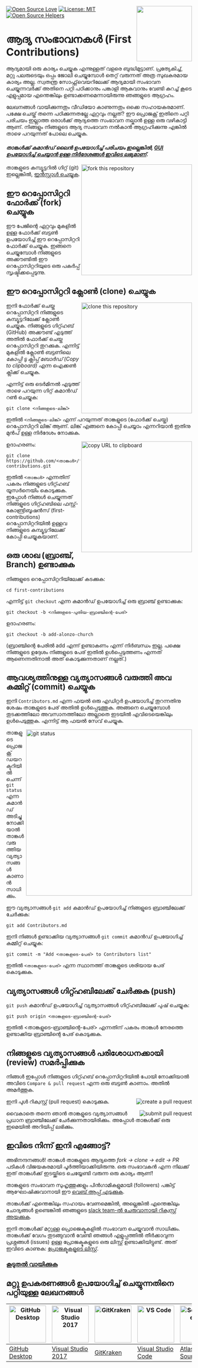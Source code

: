 [![Open Source Love](https://badges.frapsoft.com/os/v1/open-source.svg?v=103)](https://github.com/ellerbrock/open-source-badges/)
[<img align="right" width="150" src="https://firstcontributions.github.io/assets/Readme/join-slack-team.png">](https://join.slack.com/t/firstcontributors/shared_invite/zt-1hg51qkgm-Xc7HxhsiPYNN3ofX2_I8FA)
[![License: MIT](https://img.shields.io/badge/License-MIT-green.svg)](https://opensource.org/licenses/MIT)
[![Open Source Helpers](https://www.codetriage.com/roshanjossey/first-contributions/badges/users.svg)](https://www.codetriage.com/roshanjossey/first-contributions)


# ആദ്യ സംഭാവനകൾ (First Contributions)

ആദ്യമായി ഒരു കാര്യം ചെയ്യുക എന്നുള്ളത് വളരെ ബുദ്ധിമുട്ടാണ്. പ്രത്യേകിച്ച്, മറ്റു പലരുടെയും ഒപ്പം ജോലി ചെയ്യുമ്പോൾ തെറ്റ് വരുന്നത് അത്ര സുഖകരമായ കാര്യം അല്ല. സ്വതന്ത്ര സോഫ്റ്റ്‌വെയറിലേക്ക് ആദ്യമായി സംഭാവന ചെയ്യുന്നവർക്ക് അതിനെ പറ്റി പഠിക്കാനും പങ്കാളി ആകുവാനും വേണ്ടി കുറച്ച്‌ കൂടെ എളുപ്പമായ എന്തെങ്കിലും ഉണ്ടാക്കണമെന്നായിരുന്നു ഞങ്ങളുടെ ആഗ്രഹം.

ലേഖനങ്ങൾ വായിക്കുന്നതും വീഡിയോ കാണുന്നതും ഒക്കെ സഹായകരമാണ്. പക്ഷേ ചെയ്ത് തന്നെ പഠിക്കുന്നതല്ലേ ഏറ്റവും നല്ലത്? ഈ പ്രൊജക്റ്റ് ഇതിനെ പറ്റി പരിചയം ഇല്ലാത്ത ഒരാൾക്ക് ആദ്യത്തെ സംഭാവന നല്കാൻ ഉള്ള ഒരു വഴികാട്ടി ആണ്. നിങ്ങളും നിങ്ങളുടെ ആദ്യ സംഭാവന നൽകാൻ ആഗ്രഹിക്കുന്നു എങ്കിൽ താഴെ പറയുന്നത് പോലെ ചെയ്യുക.

#### *താങ്കൾക്ക് കമാൻഡ് ലൈൻ ഉപയോഗിച്ച്‌ പരിചയം ഇല്ലെങ്കിൽ, [GUI ഉപയോഗിച്ച് ചെയ്യാൻ ഉള്ള നിർദേശങ്ങൾ ഇവിടെ ലഭ്യമാണ്](#മറ്റു-ഉപകരണങ്ങൾ-ഉപയോഗിച്ച്-ചെയ്യുന്നതിനെ-പറ്റിയുള്ള-ലേഖനങ്ങൾ)*.

<img align="right" width="300" src="https://firstcontributions.github.io/assets/Readme/fork.png" alt="fork this repository" />

താങ്കളുടെ കമ്പ്യൂട്ടറിൽ ഗിറ്റ് (git) ഇല്ലെങ്കിൽ, [ഇൻസ്റ്റാൾ ചെയ്യുക](https://help.github.com/articles/set-up-git/).

## ഈ റെപ്പോസിറ്ററി ഫോർക്ക് (fork) ചെയ്യുക

ഈ പേജിന്റെ ഏറ്റവും മുകളിൽ ഉള്ള ഫോർക്ക് ബട്ടൺ ഉപയോഗിച്ച് ഈ റെപ്പോസിറ്ററി ഫോർക്ക് ചെയ്യുക. ഇങ്ങനെ ചെയ്യുമ്പോൾ നിങ്ങളുടെ അക്കൗണ്ടിൽ ഈ റെപ്പോസിറ്ററിയുടെ ഒരു പകർപ്പ് സൃഷ്ടിക്കപ്പെടുന്നു.

## ഈ റെപ്പോസിറ്ററി ക്ലോൺ (clone) ചെയ്യുക

<img align="right" width="300" src="https://firstcontributions.github.io/assets/Readme/clone.png" alt="clone this repository" />

ഇനി ഫോർക്ക് ചെയ്ത റെപ്പോസിറ്ററി നിങ്ങളുടെ കമ്പ്യൂട്ടറിലേക്ക് ക്ലോൺ ചെയ്യുക. നിങ്ങളുടെ ഗിറ്റ്ഹബ് (GitHub) അക്കൗണ്ട് എടുത്ത് അതിൽ ഫോർക്ക് ചെയ്ത റെപ്പോസിറ്ററി തുറക്കുക. എന്നിട്ട് മുകളിൽ ക്ലോൺ ബട്ടണിലെ *കോപ്പി ടു ക്ലിപ്പ് ബോർഡ് (Copy to clipboard)* എന്ന ഐക്കൺ ക്ലിക്ക് ചെയ്യുക.

എന്നിട്ട് ഒരു ടെർമിനൽ എടുത്ത് താഴെ പറയുന്ന ഗിറ്റ് കമാൻഡ് റൺ ചെയ്യുക:

```
git clone <നിങ്ങളുടെ-ലിങ്ക്>
```

ഇതിൽ `<നിങ്ങളുടെ-ലിങ്ക്>` എന്ന് പറയുന്നത് താങ്കളുടെ (ഫോർക്ക് ചെയ്ത) റെപ്പോസിറ്ററി ലിങ്ക് ആണ്. ലിങ്ക് എങ്ങനെ കോപ്പി ചെയ്യാം എന്നറിയാൻ ഇതിനു മുൻപ് ഉള്ള നിർദേശം നോക്കുക.

<img align="right" width="300" src="https://firstcontributions.github.io/assets/Readme/copy-to-clipboard.png" alt="copy URL to clipboard" />

ഉദാഹരണം:

```
git clone https://github.com/<താങ്കൾ>/first-contributions.git
```

ഇതിൽ `<താങ്കൾ>` എന്നതിന് പകരം നിങ്ങളുടെ ഗിറ്റ്ഹബ് യൂസർനെയിം കൊടുക്കുക. ഇപ്പോൾ നിങ്ങൾ ചെയ്യുന്നത് നിങ്ങളുടെ ഗിറ്റ്ഹബിലെ ഫസ്റ്റ്-കോണ്ട്രിബൂഷൻസ് (first-contributions) റെപ്പോസിറ്ററിയിൽ ഉള്ളവ നിങ്ങളുടെ കമ്പ്യൂട്ടറിലേക്ക് കോപ്പി ചെയ്യുകയാണ്.

## ഒരു ശാഖ (ബ്രാഞ്ച്, Branch) ഉണ്ടാക്കുക 

നിങ്ങളുടെ റെപ്പോസിറ്ററിയിലേക്ക് കടക്കുക:

```
cd first-contributions
```

എന്നിട്ട് `git checkout` എന്ന കമാൻഡ് ഉപയോഗിച്ച് ഒരു ബ്രാഞ്ച് ഉണ്ടാക്കുക:

```
git checkout -b <നിങ്ങളുടെ-പുതിയ-ബ്രാഞ്ചിന്റെ-പേര്>
```

ഉദാഹരണം:

```
git checkout -b add-alonzo-church
```

(ബ്രാഞ്ചിന്റെ പേരിൽ add എന്ന് ഉണ്ടാകണം എന്ന് നിർബന്ധം ഇല്ല. പക്ഷെ നിങ്ങളുടെ ഉദ്ദേശം നിങ്ങളുടെ പേര് ഇതിൽ ഉൾപ്പെടുത്തണം എന്നത് ആണെന്നതിനാൽ അത് കൊടുക്കുന്നതാണ് നല്ലത്.)

## ആവശ്യത്തിനുള്ള വ്യത്യാസങ്ങൾ വരുത്തി അവ കമ്മിറ്റ് (commit) ചെയ്യുക 

ഇനി `Contributors.md` എന്ന ഫയൽ ഒരു എഡിറ്റർ ഉപയോഗിച്ച് തുറന്നതിനു ശേഷം താങ്കളുടെ പേര് അതിൽ ഉൾപ്പെടുത്തുക. അങ്ങനെ ചെയ്യുമ്പോൾ തുടക്കത്തിലോ അവസാനത്തിലോ അല്ലാതെ ഇടയിൽ എവിടെയെങ്കിലും ഉൾപെടുത്തുക. എന്നിട്ട് ആ ഫയൽ സേവ് ചെയ്യുക.

<img align="right" width="450" src="https://firstcontributions.github.io/assets/Readme/git-status.png" alt="git status" />

താങ്കളുടെ പ്രൊജക്റ്റ് ഡയറക്ടറിയിൽ ചെന്ന് `git status` എന്ന കമാൻഡ് അടിച്ചു നോക്കിയാൽ താങ്കൾ വരുത്തിയ വ്യത്യാസങ്ങൾ കാണാൻ സാധിക്കും.

ഈ വ്യത്യാസങ്ങൾ `git add` കമാൻഡ് ഉപയോഗിച്ച്‌ നിങ്ങളുടെ ബ്രാഞ്ചിലേക്ക് ചേർക്കുക:

```
git add Contributors.md
```

ഇനി നിങ്ങൾ ഉണ്ടാക്കിയ വ്യത്യാസങ്ങൾ `git commit` കമാൻഡ് ഉപയോഗിച്ച് കമ്മിറ്റ് ചെയ്യുക:

```
git commit -m "Add <താങ്കളുടെ-പേര്> to Contributors list"
```

ഇതിൽ `<താങ്കളുടെ-പേര്>` എന്ന സ്ഥാനത്ത് താങ്കളുടെ ശരിയായ പേര് കൊടുക്കുക.

## വ്യത്യാസങ്ങൾ ഗിറ്റ്ഹബിലേക്ക് ചേർക്കുക (push)

`git push` കമാൻഡ് ഉപയോഗിച്ച് വ്യത്യാസങ്ങൾ ഗിറ്റ്ഹബിലേക്ക് പുഷ് ചെയ്യുക:


```
git push origin <താങ്കളുടെ-ബ്രാഞ്ചിന്റെ-പേര്>
```

ഇതിൽ <താങ്കളുടെ-ബ്രാഞ്ചിന്റെ-പേര്> എന്നതിന് പകരം താങ്കൾ നേരത്തെ ഉണ്ടാക്കിയ ബ്രാഞ്ചിന്റെ പേര് കൊടുക്കുക.

## നിങ്ങളുടെ വ്യത്യാസങ്ങൾ പരിശോധനക്കായി (review) സമർപ്പിക്കുക 

നിങ്ങൾ ഇപ്പോൾ നിങ്ങളുടെ ഗിറ്റ്ഹബ് റെപ്പോസിറ്ററിയിൽ പോയി നോക്കിയാൽ അവിടെ `Compare & pull request` എന്ന ഒരു ബട്ടൺ കാണാം. അതിൽ അമർത്തുക.

<img style="float: right;" src="https://firstcontributions.github.io/assets/Readme/compare-and-pull.png" alt="create a pull request" />

ഇനി പുൾ റിക്വസ്റ്റ് (pull request) കൊടുക്കുക.

<img style="float: right;" src="https://firstcontributions.github.io/assets/Readme/submit-pull-request.png" alt="submit pull request" />

വൈകാതെ തന്നെ ഞാൻ താങ്കളുടെ വ്യത്യാസങ്ങൾ പ്രധാന ബ്രാഞ്ചിലേക്ക്  ചേർക്കുന്നതായിരിക്കും. അപ്പോൾ താങ്കൾക്ക് ഒരു ഇമെയിൽ അറിയിപ്പ് ലഭിക്കും.

## ഇവിടെ നിന്ന് ഇനി എങ്ങോട്ട്?

അഭിനന്ദനങ്ങൾ! താങ്കൾ താങ്കളുടെ ആദ്യത്തെ _fork -> clone -> edit -> PR_ പടികൾ വിജയകരമായി പൂർത്തിയാക്കിയിരുന്നു. ഒരു സംഭാവകൻ എന്ന നിലക്ക് ഇത് താങ്കൾക്ക് ഇടയ്ക്കിടെ ചെയ്യേണ്ടി വരുന്ന ഒരു കാര്യം ആണ്!

താങ്കളുടെ സംഭാവന സുഹൃത്തുക്കളും പിൻഗാമികളുമായി (followers) പങ്കിട്ട് ആഘോഷിക്കുവാനായി ഈ [വെബ് ആപ്പ് എടുക്കുക](https://firstcontributions.github.io/#social-share).

താങ്കൾക്ക് എന്തെങ്കിലും സഹായം വേണമെങ്കിൽ, അല്ലെങ്കിൽ എന്തെങ്കിലും ചോദ്യങ്ങൾ ഉണ്ടെങ്കിൽ ഞങ്ങളുടെ [slack team-ൽ ചേരുവാനായി റിക്വസ്റ്റ് അയക്കുക](https://join.slack.com/t/firstcontributors/shared_invite/zt-1hg51qkgm-Xc7HxhsiPYNN3ofX2_I8FA).

ഇനി താങ്കൾക്ക് മറ്റുള്ള പ്രൊജെക്ടുകളിൽ സംഭാവന ചെയ്യുവാൻ സാധിക്കും. താങ്കൾക്ക് വേഗം തുടങ്ങുവാൻ വേണ്ടി ഞങ്ങൾ എളുപ്പത്തിൽ തീർക്കാവുന്ന പ്രശ്നങ്ങൾ (issues) ഉള്ള പ്രോജക്ടുകളുടെ ഒരു ലിസ്റ്റ് ഉണ്ടാക്കിയിട്ടുണ്ട്. അത് ഇവിടെ കാണുക: [പ്രോജക്ടുകളുടെ ലിസ്റ്റ്](https://firstcontributions.github.io/#project-list).

### [കൂടുതൽ വായിക്കുക](../additional-material/git_workflow_scenarios/additional-material.md)


## മറ്റു ഉപകരണങ്ങൾ ഉപയോഗിച്ച് ചെയ്യുന്നതിനെ പറ്റിയുള്ള ലേഖനങ്ങൾ

| <a href="../gui-tool-tutorials/github-desktop-tutorial.md"><img alt="GitHub Desktop" src="https://desktop.github.com/images/desktop-icon.svg" width="100"></a> | <a href="../gui-tool-tutorials/github-windows-vs2017-tutorial.md"><img alt="Visual Studio 2017" src="https://upload.wikimedia.org/wikipedia/commons/c/cd/Visual_Studio_2017_Logo.svg" width="100"></a> | <a href="../gui-tool-tutorials/gitkraken-tutorial.md"><img alt="GitKraken" src="https://firstcontributions.github.io/assets/gui-tool-tutorials/gitkraken-tutorial/gk-icon.png" width="100"></a> | <a href="../gui-tool-tutorials/github-windows-vs-code-tutorial.md"><img alt="VS Code" src="https://upload.wikimedia.org/wikipedia/commons/2/2d/Visual_Studio_Code_1.18_icon.svg" width=100></a> | <a href="../gui-tool-tutorials/sourcetree-macos-tutorial.md"><img alt="Sourcetree App" src="https://wac-cdn.atlassian.com/dam/jcr:81b15cde-be2e-4f4a-8af7-9436f4a1b431/Sourcetree-icon-blue.svg" width=100></a> | <a href="../gui-tool-tutorials/github-windows-intellij-tutorial.md"><img alt="IntelliJ IDEA" src="https://upload.wikimedia.org/wikipedia/commons/thumb/9/9c/IntelliJ_IDEA_Icon.svg/512px-IntelliJ_IDEA_Icon.svg.png" width=100></a> |
| --- | --- | --- | --- | --- | --- |
| [GitHub Desktop](../gui-tool-tutorials/github-desktop-tutorial.md) | [Visual Studio 2017](../gui-tool-tutorials/github-windows-vs2017-tutorial.md) | [GitKraken](../gui-tool-tutorials/gitkraken-tutorial.md) | [Visual Studio Code](../gui-tool-tutorials/github-windows-vs-code-tutorial.md) | [Atlassian Sourcetree](../gui-tool-tutorials/sourcetree-macos-tutorial.md) | [IntelliJ IDEA](../gui-tool-tutorials/github-windows-intellij-tutorial.md) |

